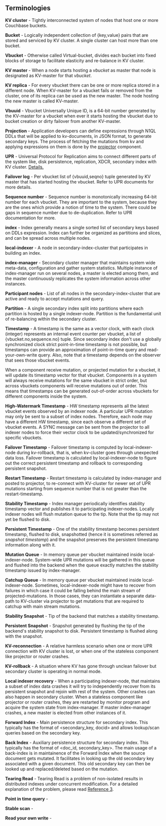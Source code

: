 ## Terminologies

**KV cluster** - Tightly interconnected system of nodes that host one or more
Couchbase buckets.

**Bucket** - Logically independent collection of {key,value} pairs that are
stored and serviced by KV cluster. A single cluster can host more than one
bucket.

**Vbucket** - Otherwise called Virtual-bucket, divides each bucket into fixed
blocks of storage to facilitate elasticity and re-balance in KV cluster.

**KV master** - When a node starts hosting a _vbucket_ as master that node is
designated as KV-master for that _vbucket_.

**KV replica** - For every vbucket there can be one or more replica stored in
a different node. When KV-master for a vbucket fails or removed from the
cluster, one of its replica can be used as the new master. The node hosting the
new master is called KV-master.

**Vbuuid** - Vbucket Universally Unique ID, is a 64-bit number generated by the
KV-master for a vbucket when ever it starts hosting the vbucket due to bucket
creation or dirty failover from another KV-master.

**Projection** - Application developers can define expressions through N1QL
DDLs that will be applied to kv-documents, in JSON format, to generate
secondary keys. The process of fetching the mutations from kv and applying
expressions on them is done by the [projector](projector.md) component.

**UPR** - Universal Protocol for Replication aims to connect different parts
of the system like, disk persistence, replication, XDCR, secondary index with
KV cluster.
[Details.](https://github.com/couchbaselabs/cbupr/blob/master/overview.md)

**Failover log** - Per vbucket list of {vbuuid,seqno} tuple generated by KV
master that has started hosting the vbucket. Refer to UPR documents for more
details.

**Sequence number** - Sequence number is monotonically increasing 64-bit
number for each vbucket. They are important to the system, because they are
the ones which provide a notion of time to the system. There could be gaps in
sequence number due to de-duplication. Refer to UPR documentation for more.

**index** - Index generally means a single sorted list of secondary keys based
on DDLs expression. Index can further be organized as partitions and slices,
and can be spread across multiple nodes.

**local-indexer** - A node in secondary-index-cluster that participates in
building an index.

**index-manager** - Secondary cluster manager that maintains system wide
meta-data, configuration and gather system statistics. Multiple instance of
index-manager run on several nodes, a master is elected among them, and the
master continuously replicates the system information across other instances.

**Participant nodes** - List of all nodes in the secondary-index-cluster that
are active and ready to accept mutations and query.

**Partition** - A single secondary index split into partitions where each
partition is hosted by a single indexer-node. Partition is the fundamental
unit of re-balancing within the secondary cluster.

**Timestamp** - A timestamp is the same as a vector clock, with each clock
(integer) represents an internal event counter per vbucket, a list of
{vbucket.no,sequence.no} tuple. Since secondary index don't use a globally
synchronized clock strict point-in-time timestamp is not possible, but
timestamps can provide an approximation of point-in-time query and
read-your-own-write query. Also, note that a timestamp depends on the observer
that sees those vbucket events.

When a component receive mutation, or projected mutation for a vbucket, it
will update its timestamp vector for that vbucket. Components in a system will
always receive mutations for the same vbucket in strict order, but across
vbuckets components will receive mutations out of order. This means that
timestamps can be generated out-of-order across vbuckets for different
components inside the system.

**High-Watermark Timestamp** - HW timestamp represents all the latest vbucket
events observed by an indexer node. A particular UPR mutation may only be sent
to a subset of index nodes. Therefore, each node may have a different HW
timestamp, since each observe a different set of vbucket events. A SYNC message
can be sent from the projector to all indexer nodes to force their vector clock
to be updated/synchronized for specific vbuckets.

**Failover Timestamp** - Failover timestamp is computed by local-indexer-node
during kv-rollback, that is, when kv-cluster goes through unexpected data loss.
Failover timestamp is calculated by local-indexer-node to figure out the
correct persistent timestamp and rollback to corresponding persistent snapshot.

**Restart Timestamp** - Restart timestamp is calculated by index-manager and
posted to projector, to re-connect with KV-cluster for newer set of UPR
mutations starting from sequence number that is not greater than the
restart-timestamp.

**Stability Timestamp** - Index manager periodically identifies stability
timestamp vector and publishes it to participating indexer-nodes. Locally
indexer nodes will flush mutation queue to the tip. Note that the tip may not
yet be flushed to disk.

**Persistent Timestamp** - One of the stability timestamp becomes persistent
timestamp, flushed to disk, snapshotted (hence it is sometimes referred as
_snapshot timestamp_) and the snapshot preserves the persistent timestamp
information along with it.

**Mutation Queue** - In memory queue per vbucket maintained inside
local-indexer-node. System-wide UPR mutations will be gathered in this queue
and flushed into the backend when the queue exactly matches the stability
timestamp issued by index-manager.

**Catchup Queue** - In memory queue per vbucket maintained inside
local-indexer-node. Sometimes, local-indexer-node might have to recover from
failures in which case it could be falling behind the main stream of
projected-mutations. In those cases, they can instantiate a separate data-path
to KV-cluster via projector to get mutations that are required to catchup with
main stream mutations.

**Stability Snapshot** - Tip of the backend that matches a stability
timestamp.

**Persistent Snapshot** - Snapshot generated by flushing the tip of the
backend's stability snapshot to disk. Persistent timestamp is flushed along
with the snapshot.

**KV-reconnection** - A relative harmless scenario when one or more UPR
connection with KV cluster is lost, or when one of the stateless component
like projector or router crashes.

**KV-rollback** - A situation where KV has gone through unclean failover but
secondary cluster is operating in normal mode.

**Local indexer recovery** - When a participating indexer-node, that maintains
a subset of index data crashes it will try to independently recover from its
persistent snapshot and rejoin with rest of the system. Other crashes can also
happen in secondary cluster. When a stateless component like projector or
router crashes, they are restarted by monitor program and acquire the system
state from index-manager. If master index-manager crashes, a new master is
elected from other instances of it.

**Forward Index** - Main persistence structure for secondary index. This typically
has the format of <secondary_key, docid> and allows lookup/scan queries based on the
secondary key.

**Back Index** - Auxiliary persistence structure for secondary index. This typically
has the format of <doc_id, secondary_key>. The main usage of a back-index is in
maintainence of the Forward Index when the source document gets mutated. It facilitates
in looking up the old secondary key associated with a given document. This old secondary
key can then be looked up and replaced/deleted based on the mutation.

**Tearing Read** - Tearing Read is a problem of non-isolated results in distributed indexes
under concurrent modification. For a detailed explanation of the problem, please read
[Reference 3](https://docs.google.com/document/d/1Y_aXMUBzEvLf8PO8CJYv5eYiQmKsNYzMr6Fq30Cl6xg/edit#heading=h.phqy8trsrvu4).

**Point in time query** -

**Stable scan** -

**Read your own write** -
